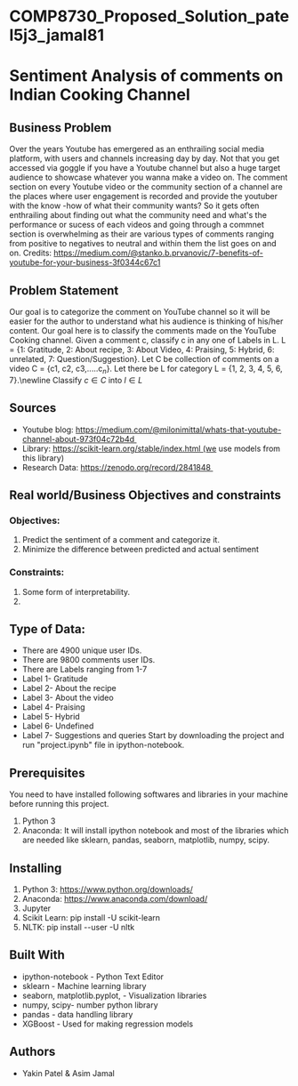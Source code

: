 # COMP8730_Proposed_Solution_patel5j3_jamal81
# Sentiment Analysis of comments on Indian Cooking Channel
## Business Problem 
Over the years Youtube has emergered as an enthrailing social media platform, with users and channels increasing day by day. Not that you get accessed via goggle if you have a Youtube channel but also a huge target audience to showcase whatever you wanna make a video on. The comment section on every Youtube video or the community section of a channel are the places where user engagement is recorded and provide the youtuber with the know -how of what their community wants? So it gets often enthrailing about finding out what the community need and what's the performance or sucess of each videos and going through a commnet section is overwhelming as their are various types of comments ranging from positive to negatives to neutral and within them the list goes on and on.
Credits: https://medium.com/@stanko.b.prvanovic/7-benefits-of-youtube-for-your-business-3f0344c67c1
## Problem Statement
Our goal is to categorize the comment on YouTube channel so it will be easier for the author to understand what his audience is thinking of his/her content. Our goal here is to classify the comments made on the YouTube Cooking channel. Given a comment c, classify c in any one of Labels in L. L = \{1: Gratitude, 2: About recipe, 3: About Video, 4: Praising, 5: Hybrid, 6: unrelated, 7: Question/Suggestion\}. Let C be collection of comments on a video C = \{c1, c2, c3,.....c$_n$\}. Let there be L for category L = \{1, 2, 3, 4, 5, 6, 7\}.\newline
Classify  $c \in C$ into $l \in L$
## Sources 
* Youtube blog: https://medium.com/@milonimittal/whats-that-youtube-channel-about-973f04c72b4d 
* Library: https://scikit-learn.org/stable/index.html (we use models from this library)
* Research Data: https://zenodo.org/record/2841848 
## Real world/Business Objectives and constraints 
### Objectives:
1. Predict the sentiment of a comment and categorize it.
2. Minimize the difference between predicted and actual sentiment 
### Constraints:
1. Some form of interpretability.
2. 

## Type of Data:
* There are 4900 unique user IDs.
* There are 9800 comments user IDs.
* There are Labels ranging from 1-7
* Label 1- Gratitude
* Label 2- About the recipe
* Label 3- About the video
* Label 4- Praising
* Label 5- Hybrid
* Label 6- Undefined
* Label 7- Suggestions and queries
Start by downloading the project and run "project.ipynb" file in ipython-notebook.

## Prerequisites
You need to have installed following softwares and libraries in your machine before running this project.
1. Python 3
2. Anaconda: It will install ipython notebook and most of the libraries which are needed like sklearn, pandas, seaborn, matplotlib, numpy, scipy.

## Installing
1. Python 3: https://www.python.org/downloads/
2. Anaconda: https://www.anaconda.com/download/
3. Jupyter
4. Scikit Learn: pip install -U scikit-learn
5. NLTK: pip install --user -U nltk


## Built With
*	ipython-notebook - Python Text Editor
*	sklearn - Machine learning library
*	seaborn, matplotlib.pyplot, - Visualization libraries
*	numpy, scipy- number python library
*	pandas - data handling library
* XGBoost - Used for making regression models

## Authors
*	Yakin Patel & Asim Jamal

 
